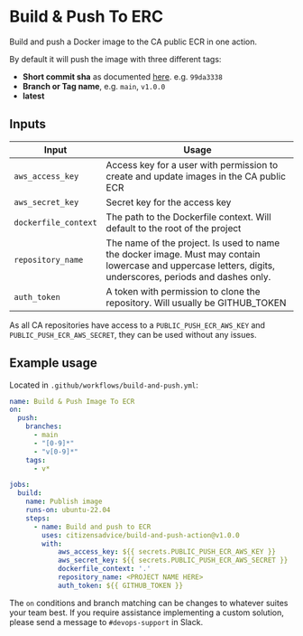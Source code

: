 # Build & Push To ERC

Build and push a Docker image to the CA public ECR in one action.

By default it will push the image with three different tags:

- **Short commit sha** as documented [here](https://git-scm.com/docs/git-rev-parse#Documentation/git-rev-parse.txt---shortlength). e.g. `99da3338`
- **Branch or Tag name**, e.g. `main`, `v1.0.0`
- **latest**

## Inputs

| Input | Usage |
|---|---|
| `aws_access_key` | Access key for a user with permission to create and update images in the CA public ECR |
| `aws_secret_key` | Secret key for the access key |
| `dockerfile_context` | The path to the Dockerfile context. Will default to the root of the project |
| `repository_name` | The name of the project. Is used to name the docker image. Must may contain lowercase and uppercase letters, digits, underscores, periods and dashes only. |
| `auth_token` | A token with permission to clone the repository. Will usually be GITHUB_TOKEN |

As all CA repositories have access to a `PUBLIC_PUSH_ECR_AWS_KEY` and `PUBLIC_PUSH_ECR_AWS_SECRET`, they can be used without any issues.

## Example usage

Located in `.github/workflows/build-and-push.yml`:

```yaml
name: Build & Push Image To ECR
on:
  push:
    branches:
      - main
      - "[0-9]*"
      - "v[0-9]*"
    tags:
      - v*

jobs:
  build:
    name: Publish image
    runs-on: ubuntu-22.04
    steps:
      - name: Build and push to ECR
        uses: citizensadvice/build-and-push-action@v1.0.0
        with:
            aws_access_key: ${{ secrets.PUBLIC_PUSH_ECR_AWS_KEY }}
            aws_secret_key: ${{ secrets.PUBLIC_PUSH_ECR_AWS_SECRET }}
            dockerfile_context: '.'
            repository_name: <PROJECT NAME HERE>
            auth_token: ${{ GITHUB_TOKEN }}
```

The `on` conditions and branch matching can be changes to whatever suites your team best. If you require assistance implementing a custom solution, please send a message to `#devops-support` in Slack.

